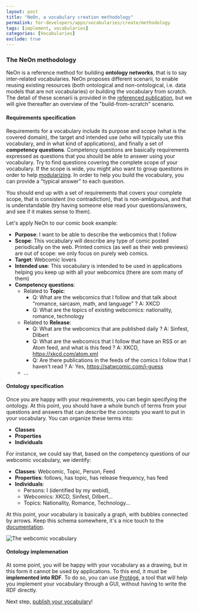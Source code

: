 ```yaml
---
layout: post
title: "NeOn, a vocabulary creation methodology"
permalink: for-developers/apps/vocabularies/create/methodology
tags: [implement, vocabularies]
categories: [Vocabularies]
exclude: true
---
```


### The NeOn methodology

NeOn is a reference method for building __ontology networks__, that is to say inter-related vocabularies. NeOn proposes different scenarii, to enable reusing existing resources (both ontological and non-ontological, i.e. data models that are not vocabularies) or building the vocabulary from scratch. The detail of these scenarii is provided in the [referenced publication](https://pdfs.semanticscholar.org/3d34/d26ddc2024b80c3296a8552e160d973cd9a2.pdf), but we will give thereafter an overview of the "build-from-scratch" scenario.

#### Requirements specification

Requirements for a vocabulary include its purpose and scope (what is the covered domain), the target and intended use (who will typically use this vocabulary, and in what kind of applications), and finally a set of __competency questions__. Competency questions are basically requirements expressed as questions that you should be able to answer using your vocabulary. Try to find questions covering the complete scope of your vocabulary. If the scope is wide, you might also want to group questions in order to help [modularizing](#modularization). In order to help you build the vocabulary, you can provide a "typical answer" to each question.

You should end up with a set of requirements that covers your complete scope, that is consistent (no contradiction), that is non-ambiguous, and that is understandable (try having someone else read your questions/answers, and see if it makes sense to them).

Let's apply NeOn to our comic book example:
- __Purpose__: I want to be able to describe the webcomics that I follow
- __Scope__: This vocabulary will describe any type of comic posted periodically on the web. Printed comics (as well as their web previews) are out of scope: we only focus on purely web comics.
- __Target__: Webcomic lovers
- __Intended use__: This vocabulary is intended to be used in applications helping you keep up with all your webcomics (there are som many of them)
- __Competency questions__:
    - Related to __Topic__:
        - Q: What are the webcomics that I follow and that talk about "romance, sarcasm, math, and language" ? A: XKCD
        - Q: What are the topics of existing webcomics: nationality, romance, technology
    - Related to __Release__:
        - Q: What are the webcomics that are published daily ? A: Sinfest, Dilbert
        - Q: What are the webcomics that I follow that have an RSS or an Atom feed, and what is this feed ? A: XKCD, https://xkcd.com/atom.xml
        - Q: Are there publications in the feeds of the comics I follow that I haven't read ? A: Yes, https://satwcomic.com/i-guess
    - ...

#### Ontology specification

Once you are happy with your requirements, you can begin specifying the ontology. At this point, you should have a whole bunch of terms from your questions and answers that can describe the concepts you want to put in your vocabulary. You can organize these terms into:
- __Classes__
- __Properties__
- __Individuals__

For instance, we could say that, based on the competency questions of our webcomic vocabulary, we identify:
- __Classes__: Webcomic, Topic, Person, Feed
- __Properties__: follows, has topic, has release frequency, has feed
- __Individuals__:
    - Persons: I (identified by my webid),
    - Webcomics: XKCD, Sinfest, Dilbert...
    - Topics: Nationality, Romance, Technology...

At this point, your vocabulary is basically a graph, with bubbles connected by arrows. Keep this schema somewhere, it's a nice touch to the [documentation](#documentation).

![The webcomic vocabulary]({{site.baseurl}}/assets/img/tutorials/vocabularies/webcomic_vocab.svg)

#### Ontology implemenation

At some point, you will be happy with your vocabulary as a drawing, but in this form it cannot be used by applications. To this end, it must be __implemented into RDF__. To do so, you can use [Protégé](https://protege.stanford.edu/), a tool that will help you implement your vocabulary through a GUI, without having to write the RDF directly.

Next step, [publish your vocabulary](/for-developers/apps/vocabularies/publish)!

